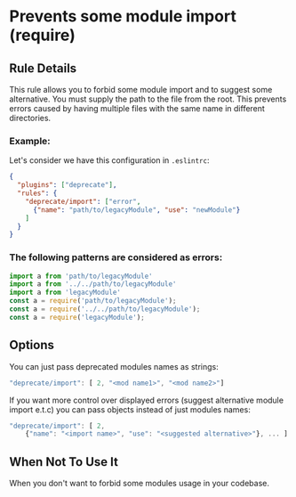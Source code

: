 # Prevents some module import (require) 

## Rule Details

This rule allows you to forbid some module import and to suggest some alternative.
You must supply the path to the file from the root. This prevents errors caused by having multiple files with the same name in different directories.

### Example:
Let's consider we have this configuration in `.eslintrc`:

```json
{
  "plugins": ["deprecate"],
  "rules": {
    "deprecate/import": ["error",
      {"name": "path/to/legacyModule", "use": "newModule"}
    ]
  }
}
```

### The following patterns are considered as errors:

```js
import a from 'path/to/legacyModule'
import a from '../../path/to/legacyModule'
import a from 'legacyModule'
const a = require('path/to/legacyModule');
const a = require('../../path/to/legacyModule');
const a = require('legacyModule');
```

## Options
You can just pass deprecated modules names as strings:

```js
"deprecate/import": [ 2, "<mod name1>", "<mod name2>"]
```

If you want more control over displayed errors (suggest alternative module import e.t.c)
you can pass objects instead of just modules names:

```js
"deprecate/import": [ 2, 
    {"name": "<import name>", "use": "<suggested alternative>"}, ... ]
```

## When Not To Use It

When you don't want to forbid some modules usage in your codebase.
